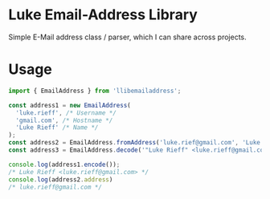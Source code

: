 # Luke Email-Address Library

Simple E-Mail address class / parser, which I can share across projects.

# Usage

```ts
import { EmailAddress } from 'llibemailaddress';

const address1 = new EmailAddress(
  'luke.rieff', /* Username */
  'gmail.com', /* Hostname */
  'Luke Rieff' /* Name */
);
const address2 = EmailAddress.fromAddress('luke.rief@gmail.com', 'Luke Rieff');
const address3 = EmailAddress.decode('"Luke Rieff" <luke.rieff@gmail.com>');

console.log(address1.encode());
/* Luke Rieff <luke.rieff@gmail.com> */
console.log(address2.address)
/* luke.rieff@gmail.com */

```